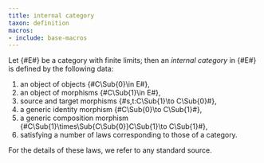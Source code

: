 ```yaml
---
title: internal category
taxon: definition
macros:
- include: base-macros
---
```


Let {#E#} be a category with finite limits; then an _internal category_
in {#E#} is defined by the following data:

1. an object of objects {#C\Sub{0}\in E#},
2. an object of morphisms {#C\Sub{1}\in E#},
3. source and target morphisms {#s,t:C\Sub{1}\to C\Sub{0}#},
4. a generic identity morphism {#C\Sub{0}\to C\Sub{1}#},
5. a generic composition morphism {#C\Sub{1}\times\Sub{C\Sub{0}}C\Sub{1}\to C\Sub{1}#},
6. satisfying a number of laws corresponding to those of a category.

For the details of these laws, we refer to any standard source.

